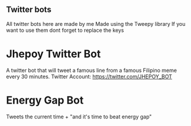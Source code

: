 ## Twitter bots
All twitter bots here are made by me
Made using the Tweepy library
If you want to use them dont forget to replace the keys

# Jhepoy Twitter Bot
A twitter bot that will tweet a famous line from a famous Filipino meme every 30 minutes.
Twitter Account: https://twitter.com/JHEPOY_BOT

# Energy Gap Bot
Tweets the current time + "and it's time to beat energy gap"
